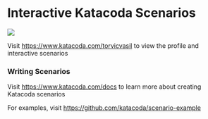 # Interactive Katacoda Scenarios

[![](http://shields.katacoda.com/katacoda/torvicvasil/count.svg)](https://www.katacoda.com/torvicvasil "Get your profile on Katacoda.com")

Visit https://www.katacoda.com/torvicvasil to view the profile and interactive scenarios

### Writing Scenarios
Visit https://www.katacoda.com/docs to learn more about creating Katacoda scenarios

For examples, visit https://github.com/katacoda/scenario-example
